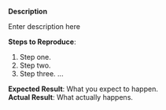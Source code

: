 **Description**

Enter description here

**Steps to Reproduce**:
1. Step one.
2. Step two.
3. Step three.
...

**Expected Result**: What you expect to happen.<br>
**Actual Result**: What actually happens.
